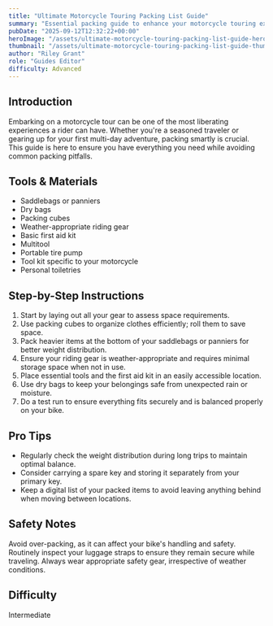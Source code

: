 ```yaml
---
title: "Ultimate Motorcycle Touring Packing List Guide"
summary: "Essential packing guide to enhance your motorcycle touring experience."
pubDate: "2025-09-12T12:32:22+00:00"
heroImage: "/assets/ultimate-motorcycle-touring-packing-list-guide-hero.jpg"
thumbnail: "/assets/ultimate-motorcycle-touring-packing-list-guide-thumb.jpg"
author: "Riley Grant"
role: "Guides Editor"
difficulty: Advanced
---
```


<h2>Introduction</h2>
<p>Embarking on a motorcycle tour can be one of the most liberating experiences a rider can have. Whether you're a seasoned traveler or gearing up for your first multi-day adventure, packing smartly is crucial. This guide is here to ensure you have everything you need while avoiding common packing pitfalls.</p>
<h2>Tools & Materials</h2>
<ul>
  <li>Saddlebags or panniers</li>
  <li>Dry bags</li>
  <li>Packing cubes</li>
  <li>Weather-appropriate riding gear</li>
  <li>Basic first aid kit</li>
  <li>Multitool</li>
  <li>Portable tire pump</li>
  <li>Tool kit specific to your motorcycle</li>
  <li>Personal toiletries</li>
</ul>
<h2>Step-by-Step Instructions</h2>
<ol>
  <li>Start by laying out all your gear to assess space requirements.</li>
  <li>Use packing cubes to organize clothes efficiently; roll them to save space.</li>
  <li>Pack heavier items at the bottom of your saddlebags or panniers for better weight distribution.</li>
  <li>Ensure your riding gear is weather-appropriate and requires minimal storage space when not in use.</li>
  <li>Place essential tools and the first aid kit in an easily accessible location.</li>
  <li>Use dry bags to keep your belongings safe from unexpected rain or moisture.</li>
  <li>Do a test run to ensure everything fits securely and is balanced properly on your bike.</li>
</ol>
<h2>Pro Tips</h2>
<ul>
  <li>Regularly check the weight distribution during long trips to maintain optimal balance.</li>
  <li>Consider carrying a spare key and storing it separately from your primary key.</li>
  <li>Keep a digital list of your packed items to avoid leaving anything behind when moving between locations.</li>
</ul>
<h2>Safety Notes</h2>
<p>Avoid over-packing, as it can affect your bike's handling and safety. Routinely inspect your luggage straps to ensure they remain secure while traveling. Always wear appropriate safety gear, irrespective of weather conditions.</p>
<h2>Difficulty</h2>
<p>Intermediate</p>